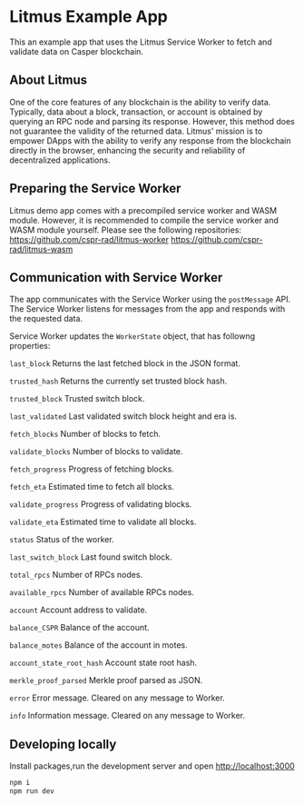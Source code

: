 # Litmus Example App

This an example app that uses the Litmus Service Worker to fetch and validate data on Casper blockchain.

## About Litmus

One of the core features of any blockchain is the ability to verify data. Typically, data about a block, transaction, or account is obtained by querying an RPC node and parsing its response. However, this method does not guarantee the validity of the returned data. Litmus' mission is to empower DApps with the ability to verify any response from the blockchain directly in the browser, enhancing the security and reliability of decentralized applications.

## Preparing the Service Worker

Litmus demo app comes with a precompiled service worker and WASM module. However, it is recommended to compile the service worker and WASM module yourself.
Please see the following repositories:
https://github.com/cspr-rad/litmus-worker
https://github.com/cspr-rad/litmus-wasm

## Communication with Service Worker

The app communicates with the Service Worker using the `postMessage` API. The Service Worker listens for messages from
the app and responds with the requested data.

Service Worker updates the `WorkerState` object, that has followng properties:

`last_block`
Returns the last fetched block in the JSON format.

`trusted_hash`
Returns the currently set trusted block hash.

`trusted_block`
Trusted switch block.

`last_validated`
Last validated switch block height and era is.

`fetch_blocks`
Number of blocks to fetch.

`validate_blocks`
Number of blocks to validate.

`fetch_progress`
Progress of fetching blocks.

`fetch_eta`
Estimated time to fetch all blocks.

`validate_progress`
Progress of validating blocks.

`validate_eta`
Estimated time to validate all blocks.

`status`
Status of the worker.

`last_switch_block`
Last found switch block.

`total_rpcs`
Number of RPCs nodes.

`available_rpcs`
Number of available RPCs nodes.

`account`
Account address to validate.

`balance_CSPR`
Balance of the account.

`balance_motes`
Balance of the account in motes.

`account_state_root_hash`
Account state root hash.

`merkle_proof_parsed`
Merkle proof parsed as JSON.

`error`
Error message. Cleared on any message to Worker.

`info`
Information message. Cleared on any message to Worker.

## Developing locally

Install packages,run the development server and open [http://localhost:3000](http://localhost:3000)

```bash
npm i
npm run dev
```
